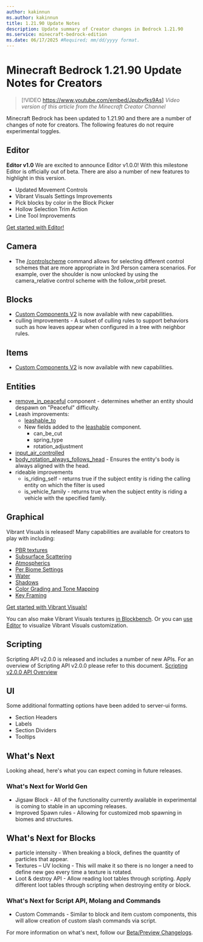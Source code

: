 ```yaml
---
author: kakinnun
ms.author: kakinnun
title: 1.21.90 Update Notes
description: Update summary of Creator changes in Bedrock 1.21.90
ms.service: minecraft-bedrock-edition
ms.date: 06/17/2025 #Required; mm/dd/yyyy format.
---
```


# Minecraft Bedrock 1.21.90 Update Notes for Creators

> [!VIDEO https://www.youtube.com/embed/Jpubvfks9As]
*Video version of this article from the Minecraft Creator Channel*

Minecraft Bedrock has been updated to 1.21.90 and there are a number of changes of note for creators. The following features do not require experimental toggles.

## Editor

**Editor v1.0**
We are excited to announce Editor v1.0.0! With this milestone Editor is officially out of beta. There are also a number of new features to highlight in this version.

- Updated Movement Controls
- Vibrant Visuals Settings Improvements
- Pick blocks by color in the Block Picker
- Hollow Selection Trim Action
- Line Tool Improvements

[Get started with Editor!](./BedrockEditor/EditorInstallation.md)

## Camera
- The [/controlscheme](../Commands/commands/controlscheme.md) command allows for selecting different control schemes that are more appropriate in 3rd Person camera scenarios. For example, over the shoulder is now unlocked by using the camera_relative control scheme with the follow_orbit preset.

## Blocks
- [Custom Components V2](../Documents/ScriptingV2.0.0Overview.md#custom-components-v2) is now available with new capabilities.
- culling improvements - A subset of culling rules to support behaviors such as how leaves appear when configured in a tree with neighbor rules. 

## Items
- [Custom Components V2](../Documents/ScriptingV2.0.0Overview.md#custom-components-v2) is now available with new capabilities.

## Entities
- [remove_in_peaceful](../Reference/Content/EntityReference/Examples/EntityComponents/minecraftComponent_remove_in_peaceful.md) component - determines whether an entity should despawn on "Peaceful" difficulty. 
- Leash improvements:
  - [leashable_to](../Reference/Content/EntityReference/Examples/EntityComponents/minecraftComponent_leashable_to.md)
  - New fields added to the [leashable](../Reference/Content/EntityReference/Examples/EntityComponents/minecraftComponent_leashable.md) component.
    - can_be_cut
    - spring_type
    - rotation_adjustment
- [input_air_controlled](../Reference/Content/EntityReference/Examples/EntityComponents/minecraftComponent_input_air_controlled.md)
- [body_rotation_always_follows_head](../Reference/Content/EntityReference/Examples/EntityComponents/minecraftComponent_body_rotation_always_follows_head.md) - Ensures the entity's body is always aligned with the head.
- rideable improvements
  - is_riding_self - returns true if the subject entity is riding the calling entity on which the filter is used
  - is_vehicle_family - returns true when the subject entity is riding a vehicle with the specified family.

## Graphical
Vibrant Visuals is released! Many capabilities are available for creators to play with including:
- [PBR textures](../Documents/VibrantVisuals/PBROverview.md)
- [Subsurface Scattering](../Documents/VibrantVisuals/SubSurfaceScatteringCustomization.md)
- [Atmospherics](../Documents/VibrantVisuals/AtmosphericsCustomization.md)
- [Per Biome Settings](../Documents/VibrantVisuals/BiomeCustomization.md)
- [Water](../Documents/VibrantVisuals/WaterCustomization.md)
- [Shadows](../Documents/VibrantVisuals/ShadowsCustomization.md)
- [Color Grading and Tone Mapping](../Documents/VibrantVisuals/ColorGradingToneMappingCustomization.md)
- [Key Framing](../Documents/VibrantVisuals/KeyFrameJSONSyntax.md)

[Get started with Vibrant Visuals!](../Documents/VibrantVisuals/IntroVibrantVisuals.md)

You can also make Vibrant Visuals textures [in Blockbench](../Documents/VibrantVisuals/UseBlockbenchToCreateModelsWithTextures.md). Or you can [use Editor](../Documents/BedrockEditor/EditorVibrantVisuals.md) to visualize Vibrant Visuals customization.

## Scripting
Scripting API v2.0.0 is released and includes a number of new APIs.
For an overview of Scripting API v2.0.0 please refer to this document. [Scripting v2.0.0 API Overview](../Documents/ScriptingV2.0.0Overview.md)

## UI
Some additional formatting options have been added to server-ui forms.
- Section Headers
- Labels
- Section Dividers
- Tooltips

## What's Next

Looking ahead, here's what you can expect coming in future releases.

### What's Next for World Gen

- Jigsaw Block - All of the functionality currently available in experimental is coming to stable in an upcoming releases.
- Improved Spawn rules - Allowing for customized mob spawning in biomes and structures.

## What's Next for Blocks
- particle intensity - When breaking a block, defines the quantity of particles that appear.
- Textures – UV locking - This will make it so there is no longer a need to define new geo every time a texture is rotated.
- Loot & destroy API - Allow reading loot tables through scripting. Apply different loot tables through scripting when destroying entity or block.

### What's Next for Script API, Molang and Commands

- Custom Commands - Similar to block and item custom components, this will allow creation of custom slash commands via script.

For more information on what's next, follow our [Beta/Preview Changelogs](https://feedback.minecraft.net/hc/sections/360001185332).
